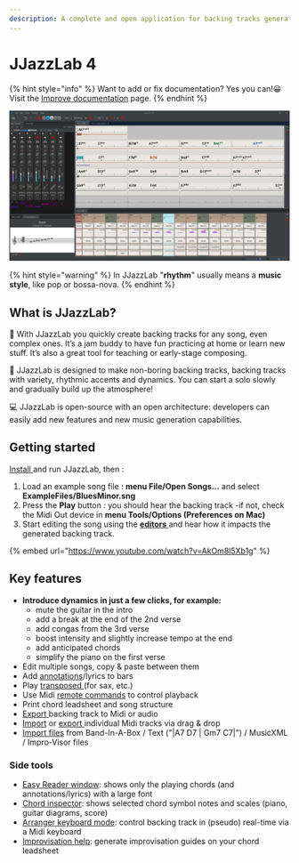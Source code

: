 ```yaml
---
description: A complete and open application for backing tracks generation.
---
```


# JJazzLab 4

{% hint style="info" %}
Want to add or fix documentation? Yes you can!😀 Visit the [Improve documentation](contribute/improve-doc.md) page.
{% endhint %}

![JJazzlab 4](.gitbook/assets/JJazzLab4-full1.png)

{% hint style="warning" %}
In JJazzLab "**rhythm**" usually means a **music style**, like pop or bossa-nova.
{% endhint %}

## What is JJazzLab?

🎵 With JJazzLab you quickly create backing tracks for any song, even complex ones. It’s a jam buddy to have fun practicing at home or learn new stuff. It’s also a great tool for teaching or early-stage composing.

🎷 JJazzLab is designed to make non-boring backing tracks, backing tracks with variety, rhythmic accents and dynamics. You can start a solo slowly and gradually build up the atmosphere!

💻 JJazzLab is open-source with an open architecture:  developers can easily add new features and new music generation capabilities.

## Getting started

[Install ](installation.md)and run JJazzLab, then :

1. Load an example song file : **menu File/Open Songs...** and select **ExampleFiles/BluesMinor.sng**
2. Press the **Play** button : you should hear the backing track -if not, check the Midi Out device in **menu Tools/Options (Preferences on Mac)**
3. Start editing the song using the [**editors** ](broken-reference)and hear how it impacts the generated backing track.

{% embed url="https://www.youtube.com/watch?v=AkOm8l5Xb1g" %}

## Key features

* **Introduce dynamics in just a few clicks, for example:**&#x20;
  * mute the guitar in the intro
  * add a break at the end of the 2nd verse
  * add congas from the 3rd verse
  * boost intensity and slightly increase tempo at the end&#x20;
  * add anticipated chords
  * simplify the piano on the first verse
* Edit multiple songs, copy & paste between them
* Add [annotations](editors/chord-lead-sheet.md#bar-annotations-lyrics)/lyrics to bars
* Play [transposed ](playback-control/playback-key-transposition.md)(for sax, etc.)
* Use Midi [remote commands](playback-control/midi-remote-commands.md) to control playback
* Print chord leadsheet and song structure
* [Export ](songs/exporting-songs.md)backing track to Midi or audio
* [Import](editors/notes-editor.md#importing-notes) or [export ](editors/mix-console.md#export-to-midi-file-with-mouse-drag-and-drop)individual Midi tracks via drag & drop
* [Import files](./#import) from Band-In-A-Box / Text ("|A7 D7 | Gm7 C7|") / MusicXML / Impro-Visor files

### **Side tools**

* [Easy Reader window](tools/easy-reader.md): shows only the playing chords (and annotations/lyrics) with a large font
* [Chord inspector](tools/notes-viewer.md): shows selected chord symbol notes and scales (piano, guitar diagrams, score)
* [Arranger keyboard mode](tools/arranger-keyboard-mode.md): control backing track in (pseudo) real-time via a Midi keyboard
* [Improvisation help](tools/improvisation-help.md): generate improvisation guides on your chord leadsheet





